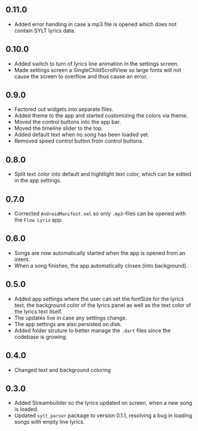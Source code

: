 ## 0.11.0

- Added error handling in case a mp3 file is opened which does not contain SYLT lyrics data.

## 0.10.0

- Added switch to turn of lyrics line animation in the settings screen.
- Made settings screen a SingleChildScrollView so large fonts will not cause the screen to overflow and thus cause an error.

## 0.9.0

- Factored out widgets into separate files.
- Added theme to the app and started customizing the colors via theme.
- Moved the control buttons into the app bar.
- Moved the timeline slider to the top.
- Added default text when no song has been loaded yet.
- Removed speed control button from control buttons.

## 0.8.0

- Split text color into default and hightlight text color, which can be edited in the app settings.

## 0.7.0

- Corrected `AndroidManifest.xml` so only `.mp3`-files can be opened with the `Flow Lyrix` app.

## 0.6.0

- Songs are now automatically started when the app is opened from an intent.
- When a song finishes, the app automatically closes (into background).

## 0.5.0

- Added app settings where the user can set the fontSize for the lyrics text, the background color of the lyrics panel as well as the text color of the lyrics text itself.
- The updates live in case any settings change.
- The app settings are also persisted on disk.
- Added folder struture to better manage the `.dart` files since the codebase is growing.

## 0.4.0

- Changed text and background coloring

## 0.3.0

- Added Streambuilder so the lyrics updated on screen, when a new song is loaded.
- Updated `sylt_parser` package to version 0.1.1, resolving a bug in loading songs with empty line lyrics.